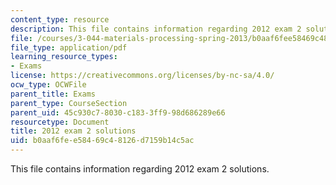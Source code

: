 ```yaml
---
content_type: resource
description: This file contains information regarding 2012 exam 2 solutions.
file: /courses/3-044-materials-processing-spring-2013/b0aaf6fee58469c48126d7159b14c5ac_MIT3_044S13_2012exam2solns.pdf
file_type: application/pdf
learning_resource_types:
- Exams
license: https://creativecommons.org/licenses/by-nc-sa/4.0/
ocw_type: OCWFile
parent_title: Exams
parent_type: CourseSection
parent_uid: 45c930c7-8030-c183-3ff9-98d686289e66
resourcetype: Document
title: 2012 exam 2 solutions
uid: b0aaf6fe-e584-69c4-8126-d7159b14c5ac
---
```

This file contains information regarding 2012 exam 2 solutions.